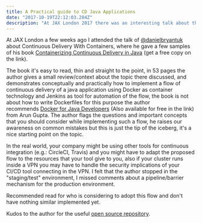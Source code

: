 ```yaml
---
title: A Practical guide to CD Java Applications
date: "2017-10-19T22:12:03.284Z"
description: "At JAX London 2017 there was an interesting talk about the state of the art on CD for Java Apps"
---
```


At JAX London a few weeks ago I attended the talk of [@danielbryantuk](https://twitter.com/danielbryantuk) about Continuous Delivery With Containers, where he gave a few samples of his book [Containerizing Continuous Delivery in Java](https://www.nginx.com/resources/library/containerizing-continuous-delivery-java/) (get a free copy on the link).

The book it's easy to read, thin and straight to the point, in 53 pages the author gives a small review/context about the topic there discussed, and demonstrates conceptually and practically how to implement a flow of continuous delivery of a java application using Docker as container technology and Jenkins as tool for automation of the flow, the book is not about how to write Dockerfiles for this purpose the author recommends [Docker for Java Developers](http://www.oreilly.com/programming/free/docker-for-java-developers.csp) (Also available for free in the link) from Arun Gupta. The author flags the questions and important concepts that you should consider while implementing such a flow, he raises our awareness on common mistakes but this is just the tip of the iceberg, it's a nice starting point on the topic.

In the real world, your company might be using other tools for continuous integration (e.g.: CircleCI, Travis) and you might have to adapt the proposed flow to the resources that your tool give to you, also if your cluster runs inside a VPN you may have to handle the security implications of your CI/CD tool connecting in the VPN. I felt that the author stopped in the "staging/test" environment, I missed comments about a pipeline/barrier mechanism for the production environment.

Recommended read for who is considering to adopt this flow and don't have nothing similar implemented yet.

Kudos to the author for the useful [open source repository](https://github.com/danielbryantuk/oreilly-docker-java-shopping).
